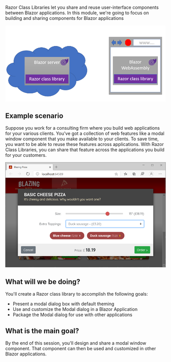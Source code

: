 Razor Class Libraries let you share and reuse user-interface components between Blazor applications.  In this module, we're going to focus on building and sharing components for Blazor applications

![Diagram that a Razor class library used in Blazor Server and Blazor Web Assembly](../media/blazor-class-library-usage.png)

## Example scenario

Suppose you work for a consulting firm where you build web applications for your various clients.  You've got a collection of web features like a modal window component that you make available to your clients.  To save time, you want to be able to reuse these features across applications.  With Razor Class Libraries, you can share that feature across the applications you build for your customers.

![Screenshot of example Modal Window component that could be shared among Blazor applications](../media/modal-window.png)

## What will we be doing?

You'll create a Razor class library to accomplish the following goals:

- Present a modal dialog box with default theming
- Use and customize the Modal dialog in a Blazor Application
- Package the Modal dialog for use with other applications

## What is the main goal?

By the end of this session, you'll design and share a modal window component.  That component can then be used and customized in other Blazor applications.